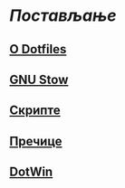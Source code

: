 # *Постављање*

## [О Dotfiles](/o-dotfiles)

## [GNU Stow](/gnu-stow)

## [Скрипте](/skripte)

## [Пречице](/precice)

## [DotWin](/dotwin)